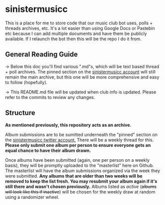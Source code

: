 # sinistermusicc
This is a place for me to store code that our music club bot uses, polls + threads archives, etc. It's a lot easier than using Google Docs or Pastebin etc because I can add multiple documents and have them be publicly available. If I relaunch the bot then this will be the repo I do it from.
## General Reading Guide
-> Below this doc you'll find various ".md"s, which will be text based thread + poll archives. The pinned section on the [sinistermusicc account](https://twitter.com/sinistermusicc) will still remain the main archive, but this one will be more comprehensive and easy to follow (hopefully). 

-> This README.md file will be updated when club info is updated. Please refer to the commits to review any changes.

## Structure
**As mentioned previously, this repository acts as an archive.**

Album submissions are to be sumitted underneath the "pinned" section on the [sinistermusicc twitter account.](https://twitter.com/sinistermusicc) There will be a weekly thread for this. **Please only submit one album per person to ensure everyone gets an equal chance to have their album drawn.**

Once albums have been submitted (again, one per person on a weekly basis), they will be promptly uploaded to the "masterlist" here on Github. The masterlist will have the album submissions organized via the week they were submitted. **Any albums that are older than two weeks will be removed to keep the list fresh. You may resubmit your album again if it's still there and wasn't chosen previously.** Albums listed as *active* (~~albums will look like this if inactive~~) will be chosen for the weekly draw at random using a randomizer wheel.

